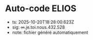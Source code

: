 # Auto-code ELIOS
- ts: 2025-10-20T18:28:00.623Z
- sig: ∞.je.toi.nous.432.528
- note: fichier généré automatiquement